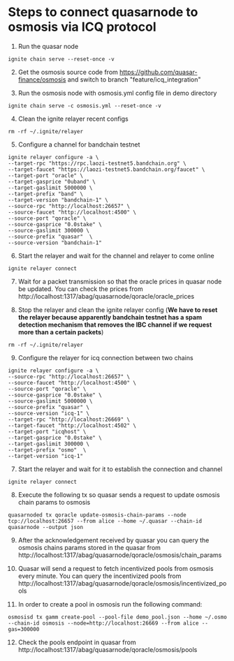 # Steps to connect quasarnode to osmosis via ICQ protocol

1. Run the quasar node

```
ignite chain serve --reset-once -v
```

2. Get the osmosis source code from https://github.com/quasar-finance/osmosis and switch to branch "feature/icq_integration"

3. Run the osmosis node with osmosis.yml config file in demo directory

```
ignite chain serve -c osmosis.yml --reset-once -v
```

4. Clean the ignite relayer recent configs

```
rm -rf ~/.ignite/relayer
```

5. Configure a channel for bandchain testnet
```
ignite relayer configure -a \
--target-rpc "https://rpc.laozi-testnet5.bandchain.org" \
--target-faucet "https://laozi-testnet5.bandchain.org/faucet" \
--target-port "oracle" \
--target-gasprice "0uband" \
--target-gaslimit 5000000 \
--target-prefix "band" \
--target-version "bandchain-1" \
--source-rpc "http://localhost:26657" \
--source-faucet "http://localhost:4500" \
--source-port "qoracle" \
--source-gasprice "0.0stake" \
--source-gaslimit 300000 \
--source-prefix "quasar"  \
--source-version "bandchain-1"
```

6. Start the relayer and wait for the channel and relayer to come online
```
ignite relayer connect 
```

7. Wait for a packet transmission so that the oracle prices in quasar node be updated. You can check the prices from http://localhost:1317/abag/quasarnode/qoracle/oracle_prices

8. Stop the relayer and clean the ignite relayer config (**We have to reset the relayer because apparently bandchain testnet has a spam detection mechanism that removes the IBC channel if we request more than a certain packets**)

```
rm -rf ~/.ignite/relayer
```

9. Configure the relayer for icq connection between two chains

```
ignite relayer configure -a \
--source-rpc "http://localhost:26657" \
--source-faucet "http://localhost:4500" \
--source-port "qoracle" \
--source-gasprice "0.0stake" \
--source-gaslimit 5000000 \
--source-prefix "quasar" \
--source-version "icq-1" \
--target-rpc "http://localhost:26669" \
--target-faucet "http://localhost:4502" \
--target-port "icqhost" \
--target-gasprice "0.0stake" \
--target-gaslimit 300000 \
--target-prefix "osmo"  \
--target-version "icq-1"
```

7. Start the relayer and wait for it to establish the connection and channel
```
ignite relayer connect
```

8. Execute the following tx so quasar sends a request to update osmosis chain params to osmosis

```
quasarnoded tx qoracle update-osmosis-chain-params --node tcp://localhost:26657 --from alice --home ~/.quasar --chain-id quasarnode --output json
```

9. After the acknowledgement received by quasar you can query the osmosis chains params stored in the quasar from http://localhost:1317/abag/quasarnode/qoracle/osmosis/chain_params

10. Quasar will send a request to fetch incentivized pools from osmosis every minute. You can query the incentivized pools from http://localhost:1317/abag/quasarnode/qoracle/osmosis/incentivized_pools

11. In order to create a pool in osmosis run the following command:

```
osmosisd tx gamm create-pool --pool-file demo_pool.json --home ~/.osmo --chain-id osmosis --node=http://localhost:26669 --from alice --gas=300000
```

12. Check the pools endpoint in quasar from http://localhost:1317/abag/quasarnode/qoracle/osmosis/pools